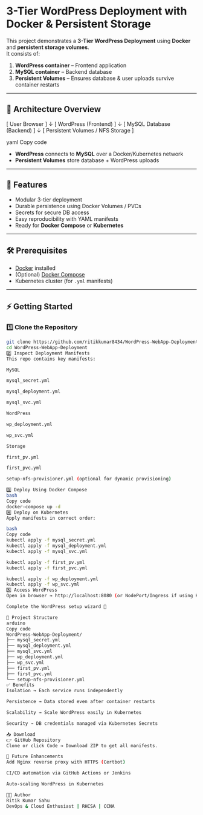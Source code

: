# 3-Tier WordPress Deployment with Docker & Persistent Storage

This project demonstrates a **3-Tier WordPress Deployment** using **Docker** and **persistent storage volumes**.  
It consists of:

1. **WordPress container** – Frontend application
2. **MySQL container** – Backend database
3. **Persistent Volumes** – Ensures database & user uploads survive container restarts

---

## 📌 Architecture Overview

[ User Browser ]
↓
[ WordPress (Frontend) ]
↓
[ MySQL Database (Backend) ]
↓
[ Persistent Volumes / NFS Storage ]

yaml
Copy code

- **WordPress** connects to **MySQL** over a Docker/Kubernetes network  
- **Persistent Volumes** store database + WordPress uploads  

---

## 🚀 Features

- Modular 3-tier deployment  
- Durable persistence using Docker Volumes / PVCs  
- Secrets for secure DB access  
- Easy reproducibility with YAML manifests  
- Ready for **Docker Compose** or **Kubernetes**  

---

## 🛠️ Prerequisites

- [Docker](https://docs.docker.com/get-docker/) installed  
- (Optional) [Docker Compose](https://docs.docker.com/compose/)  
- Kubernetes cluster (for `.yml` manifests)  

---

## ⚡ Getting Started

### 1️⃣ Clone the Repository
```bash
git clone https://github.com/ritikkumar8434/WordPress-WebApp-Deployment.git
cd WordPress-WebApp-Deployment
2️⃣ Inspect Deployment Manifests
This repo contains key manifests:

MySQL

mysql_secret.yml

mysql_deployment.yml

mysql_svc.yml

WordPress

wp_deployment.yml

wp_svc.yml

Storage

first_pv.yml

first_pvc.yml

setup-nfs-provisioner.yml (optional for dynamic provisioning)

3️⃣ Deploy Using Docker Compose
bash
Copy code
docker-compose up -d
4️⃣ Deploy on Kubernetes
Apply manifests in correct order:

bash
Copy code
kubectl apply -f mysql_secret.yml
kubectl apply -f mysql_deployment.yml
kubectl apply -f mysql_svc.yml

kubectl apply -f first_pv.yml
kubectl apply -f first_pvc.yml

kubectl apply -f wp_deployment.yml
kubectl apply -f wp_svc.yml
5️⃣ Access WordPress
Open in browser → http://localhost:8080 (or NodePort/Ingress if using Kubernetes)

Complete the WordPress setup wizard 🎉

📂 Project Structure
arduino
Copy code
WordPress-WebApp-Deployment/
├── mysql_secret.yml
├── mysql_deployment.yml
├── mysql_svc.yml
├── wp_deployment.yml
├── wp_svc.yml
├── first_pv.yml
├── first_pvc.yml
└── setup-nfs-provisioner.yml
✅ Benefits
Isolation → Each service runs independently

Persistence → Data stored even after container restarts

Scalability → Scale WordPress easily in Kubernetes

Security → DB credentials managed via Kubernetes Secrets

📥 Download
👉 GitHub Repository
Clone or click Code → Download ZIP to get all manifests.

📌 Future Enhancements
Add Nginx reverse proxy with HTTPS (Certbot)

CI/CD automation via GitHub Actions or Jenkins

Auto-scaling WordPress in Kubernetes

👨‍💻 Author
Ritik Kumar Sahu
DevOps & Cloud Enthusiast | RHCSA | CCNA


